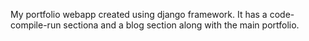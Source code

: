 My portfolio webapp created using django framework. It has a code-compile-run sectiona and a blog section along with the main portfolio.
